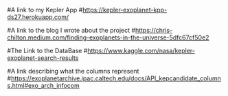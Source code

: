 #A link to my Kepler App
#https://kepler-exoplanet-kpp-ds27.herokuapp.com/

#A link to the blog I wrote about the project
#https://chris-chilton.medium.com/finding-exoplanets-in-the-universe-5dfc67cf50e2

#The Link to the DataBase
#https://www.kaggle.com/nasa/kepler-exoplanet-search-results

#A link describing what the columns represent
#https://exoplanetarchive.ipac.caltech.edu/docs/API_kepcandidate_columns.html#exo_arch_infocom